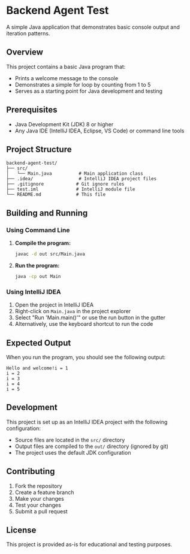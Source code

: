 # Backend Agent Test

A simple Java application that demonstrates basic console output and iteration patterns.

## Overview

This project contains a basic Java program that:
- Prints a welcome message to the console
- Demonstrates a simple for loop by counting from 1 to 5
- Serves as a starting point for Java development and testing

## Prerequisites

- Java Development Kit (JDK) 8 or higher
- Any Java IDE (IntelliJ IDEA, Eclipse, VS Code) or command line tools

## Project Structure

```
backend-agent-test/
├── src/
│   └── Main.java          # Main application class
├── .idea/                 # IntelliJ IDEA project files
├── .gitignore            # Git ignore rules
├── test.iml              # IntelliJ module file
└── README.md             # This file
```

## Building and Running

### Using Command Line

1. **Compile the program:**
   ```bash
   javac -d out src/Main.java
   ```

2. **Run the program:**
   ```bash
   java -cp out Main
   ```

### Using IntelliJ IDEA

1. Open the project in IntelliJ IDEA
2. Right-click on `Main.java` in the project explorer
3. Select "Run 'Main.main()'" or use the run button in the gutter
4. Alternatively, use the keyboard shortcut to run the code

## Expected Output

When you run the program, you should see the following output:

```
Hello and welcome!i = 1
i = 2
i = 3
i = 4
i = 5
```

## Development

This project is set up as an IntelliJ IDEA project with the following configuration:
- Source files are located in the `src/` directory
- Output files are compiled to the `out/` directory (ignored by git)
- The project uses the default JDK configuration

## Contributing

1. Fork the repository
2. Create a feature branch
3. Make your changes
4. Test your changes
5. Submit a pull request

## License

This project is provided as-is for educational and testing purposes.